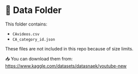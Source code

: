 # 📁 Data Folder

This folder contains:

- `CAvideos.csv`
- `CA_category_id.json`

These files are not included in this repo because of size limits.

📥 You can download them from:
https://www.kaggle.com/datasets/datasnaek/youtube-new
